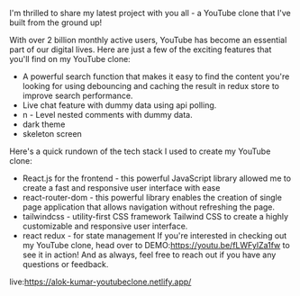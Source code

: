 
I'm thrilled to share my latest project with you all - a YouTube clone that I've built from the ground up!

With over 2 billion monthly active users, YouTube has become an essential part of our digital lives.
Here are just a few of the exciting features that you'll find on my YouTube clone:

- A powerful search function that makes it easy to find the content you're looking for using debouncing and caching the result in redux store to improve search performance.
- Live chat feature with dummy data using api polling.
- n - Level nested comments with dummy data.
- dark theme
- skeleton screen

Here's a quick rundown of the tech stack I used to create my YouTube clone:
- React.js for the frontend - this powerful JavaScript library allowed me to create a fast and responsive user interface with ease
- react-router-dom - this powerful library enables the creation of single page application that allows navigation without refreshing the page.
- tailwindcss - utility-first CSS framework Tailwind CSS to create a highly customizable and responsive user interface.
- react redux - for state management
If you're interested in checking out my YouTube clone, head over to DEMO:https://youtu.be/fLWFylZa1fw to see it in action! And as always, feel free to reach out if you have any questions or feedback.

live:https://alok-kumar-youtubeclone.netlify.app/
